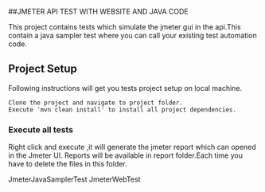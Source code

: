 ##JMETER API TEST WITH WEBSITE AND JAVA CODE

This project contains tests which simulate the jmeter gui in the api.This contain a java sampler test where you can call your existing test automation
code.


## Project Setup

Following instructions will get you tests project setup on local machine.

```
Clone the project and navigate to project folder.
Execute 'mvn clean install' to install all project dependencies.
```

### Execute all tests
Right click and execute ,it will generate the jmeter report which can opened in the Jmeter UI.
Reports will be available in report folder.Each time you have to delete the files in this folder.

JmeterJavaSamplerTest
JmeterWebTest

